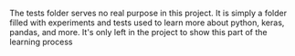 The tests folder serves no real purpose in this project. It is simply a folder filled with experiments and tests used to learn more about python, keras, pandas, and more. It's only left in the project to show this part of the learning process